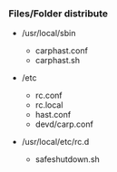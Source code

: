 ### Files/Folder distribute

+ /usr/local/sbin
	+ carphast.conf
	+ carphast.sh

+ /etc
	+ rc.conf
	+ rc.local
	+ hast.conf
	+ devd/carp.conf

+ /usr/local/etc/rc.d
	+ safeshutdown.sh
